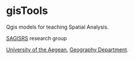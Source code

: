 # gisTools

Qgis models for teaching Spatial Analysis.

[SAGISRS](http://sagisrs.aegean.gr/) research group 

[University of the Aegean](http://www.aegean.gr),
[Geography Department](https://geography.aegean.gr).
